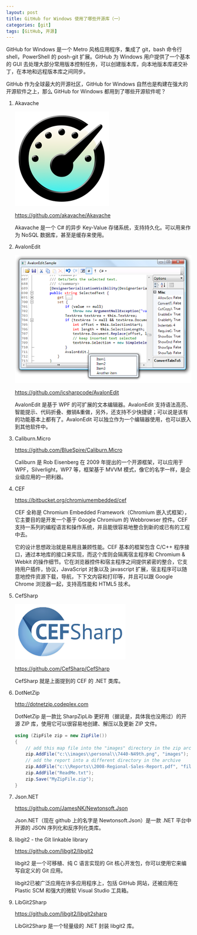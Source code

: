 ```yaml
---
layout: post
title: GitHub for Windows 使用了哪些开源库（一）
categories: [git]
tags: [GitHub, 开源]
---
```


GitHub for Windows 是一个 Metro 风格应用程序，集成了 git，bash 命令行 shell，PowerShell 的 posh-git 扩展。GitHub 为 Windows 用户提供了一个基本的 GUI 去处理大部分常用版本控制任务，可以创建版本库，向本地版本库递交补丁，在本地和远程版本库之间同步。

GitHub 作为全球最大的开源社区，GitHub for Windows 自然也是构建在强大的开源软件之上，那么 GitHub for Windows 都用到了哪些开源软件呢？

1. Akavache

    ![Akavache](/assets/images/akavache.png)

    <https://github.com/akavache/Akavache>

    Akavache 是一个 C# 的异步 Key-Value 存储系统，支持持久化。可以用来作为 NoSQL 数据库，甚至是缓存来使用。

2. AvalonEdit

    ![AvalonEdit](/assets/images/avalonedit.png)

    <https://github.com/icsharpcode/AvalonEdit>

    AvalonEdit 是基于 WPF 的可扩展的文本编辑器。AvalonEdit 支持语法高亮、智能提示、代码折叠、撤销&重做，另外，还支持不少快捷键；可以说是该有的功能基本上都有了。AvalonEdit 可以独立作为一个编辑器使用，也可以嵌入到其他软件中。

3. Caliburn.Micro

    <https://github.com/BlueSpire/Caliburn.Micro>

    Caliburn 是 Rob Eisenberg 在 2009 年提出的一个开源框架，可以应用于 WPF，Silverlight，WP7 等，框架基于 MVVM 模式，像它的名字一样，是企业级应用的一把利器。

4. CEF

    <https://bitbucket.org/chromiumembedded/cef>

    CEF 全称是 Chromium Embedded Framework（Chromium 嵌入式框架），它主要目的是开发一个基于 Google Chromium 的 Webbrowser 控件。CEF 支持一系列的编程语言和操作系统，并且能很容易地整合到新的或已有的工程中去。

    它的设计思想政治就是易用且兼顾性能。CEF 基本的框架包含 C/C++ 程序接口，通过本地库的接口来实现，而这个库则会隔离宿主程序和 Chromium & Webkit 的操作细节。它在浏览器控件和宿主程序之间提供紧密的整合，它支持用户插件，协议，JavaScript 对象以及 javascript 扩展，宿主程序可以随意地控件资源下载，导航，下下文内容和打印等，并且可以跟 Google Chrome 浏览器一起，支持高性能和 HTML5 技术。

5. CefSharp

    ![CefSharp](/assets/images/cefsharp.png)

    <https://github.com/CefSharp/CefSharp>

    CefSharp 就是上面提到的 CEF 的 .NET 类库。

6. DotNetZip

    <http://dotnetzip.codeplex.com>

    DotNetZip 是一款比 SharpZipLib 更好用（据说是，具体我也没用过）的开源 ZIP 库，使用它可以很容易地创建、解压以及更新 ZIP 文件。

    ```csharp
    using (ZipFile zip = new ZipFile())
    {
        // add this map file into the "images" directory in the zip archive
        zip.AddFile("c:\\images\\personal\\7440-N49th.png", "images");
        // add the report into a different directory in the archive
        zip.AddFile("c:\\Reports\\2008-Regional-Sales-Report.pdf", "files");
        zip.AddFile("ReadMe.txt");
        zip.Save("MyZipFile.zip");
    }
    ```

7. Json.NET

    <https://github.com/JamesNK/Newtonsoft.Json>

    Json.NET（现在 github 上的名字是 Newtonsoft.Json）是一款 .NET 平台中开源的 JSON 序列化和反序列化类库。

8. libgit2 - the Git linkable library

    <https://github.com/libgit2/libgit2>

    libgit2 是一个可移植、纯 C 语言实现的 Git 核心开发包，你可以使用它来编写自定义的 Git 应用。

    libgit2已被广泛应用在许多应用程序上，包括 GitHub 网站，还被应用在 Plastic SCM 和强大的微软 Visual Studio 工具箱。

9. LibGit2Sharp

    <https://github.com/libgit2/libgit2sharp>

    LibGit2Sharp 是一个轻量级的 .NET 封装 libgit2 库。